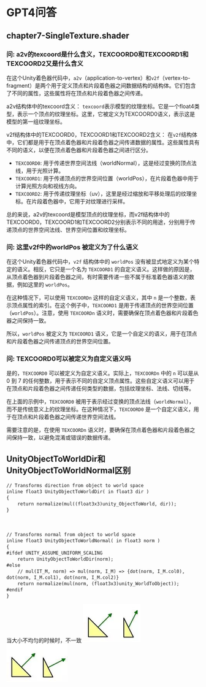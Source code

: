 # GPT4问答
## chapter7-SingleTexture.shader
### 问: a2v的texcoord是什么含义，TEXCOORD0和TEXCOORD1和TEXCOORD2又是什么含义
在这个Unity着色器代码中，`a2v`（application-to-vertex）和`v2f`（vertex-to-fragment）是两个用于定义顶点和片段着色器之间数据结构的结构体。它们包含了不同的属性，这些属性将在顶点和片段着色器之间传递。

a2v结构体中的texcoord含义：
`texcoord`表示模型的纹理坐标。它是一个float4类型，表示一个顶点的纹理坐标。这里，它被定义为TEXCOORD0语义，表示这是模型的第一组纹理坐标。

v2f结构体中的TEXCOORD0，TEXCOORD1和TEXCOORD2含义：
在`v2f`结构体中，它们都是用于在顶点着色器和片段着色器之间传递数据的属性。这些属性具有不同的语义，以便在顶点着色器和片段着色器之间进行区分。

- `TEXCOORD0`: 用于传递世界空间法线（worldNormal），这是经过变换的顶点法线，用于光照计算。
- `TEXCOORD1`: 用于传递顶点的世界空间位置（worldPos），在片段着色器中用于计算光照方向和视线方向。
- `TEXCOORD2`: 用于传递纹理坐标（uv），这里是经过缩放和平移处理后的纹理坐标。在片段着色器中，它用于对纹理进行采样。

总的来说，a2v的texcoord是模型顶点的纹理坐标，而v2f结构体中的TEXCOORD0，TEXCOORD1和TEXCOORD2分别表示不同的用途，分别用于传递顶点的世界空间法线、世界空间位置和纹理坐标。

### 问: 这里v2f中的worldPos 被定义为了什么语义
在这个Unity着色器代码中，`v2f` 结构体中的 `worldPos` 没有被显式地定义为某个特定的语义。相反，它只是一个名为 `TEXCOORD1` 的自定义语义。这样做的原因是，从顶点着色器到片段着色器之间，有时需要传递一些不属于标准着色器语义的数据，例如这里的 `worldPos`。

在这种情况下，可以使用 `TEXCOORDn` 这样的自定义语义，其中 `n` 是一个整数，表示顶点属性的索引。在这个例子中，`TEXCOORD1` 是用于传递顶点的世界空间位置（`worldPos`）。注意，使用 `TEXCOORDn` 语义时，需要确保在顶点着色器和片段着色器之间保持一致。

所以，`worldPos` 被定义为 `TEXCOORD1` 语义，它是一个自定义的语义，用于在顶点和片段着色器之间传递顶点的世界空间位置。


### 问: TEXCOORD0可以被定义为自定义语义吗
是的，`TEXCOORD0` 可以被定义为自定义语义。实际上，`TEXCOORDn` 中的 `n` 可以是从 0 到 7 的任何整数，用于表示不同的自定义顶点属性。这些自定义语义可以用于在顶点和片段着色器之间传递任何类型的数据，包括纹理坐标、法线、切线等。

在上面的示例中，`TEXCOORD0` 被用于表示经过变换的顶点法线（`worldNormal`），而不是传统意义上的纹理坐标。在这种情况下，`TEXCOORD0` 是一个自定义语义，用于在顶点和片段着色器之间传递世界空间法线。

需要注意的是，在使用 `TEXCOORDn` 语义时，要确保在顶点着色器和片段着色器之间保持一致，以避免混淆或错误的数据传递。



## UnityObjectToWorldDir和UnityObjectToWorldNormal区别
```shaderlab
// Transforms direction from object to world space
inline float3 UnityObjectToWorldDir( in float3 dir )
{
    return normalize(mul((float3x3)unity_ObjectToWorld, dir));
}



// Transforms normal from object to world space
inline float3 UnityObjectToWorldNormal( in float3 norm )
{
#ifdef UNITY_ASSUME_UNIFORM_SCALING
    return UnityObjectToWorldDir(norm);
#else
    // mul(IT_M, norm) => mul(norm, I_M) => {dot(norm, I_M.col0), dot(norm, I_M.col1), dot(norm, I_M.col2)}
    return normalize(mul(norm, (float3x3)unity_WorldToObject));
#endif
}
```
当大小不均匀的时候时，不一致
![直接变化](1.jpg)
![求变化面的法线](2.jpg)